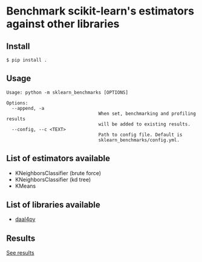 # Benchmark scikit-learn's estimators against other libraries

## Install

```
$ pip install .
```

## Usage

```
Usage: python -m sklearn_benchmarks [OPTIONS]

Options:
  --append, -a
                                  When set, benchmarking and profiling results
                                  will be added to existing results.
  --config, --c <TEXT>
                                  Path to config file. Default is
                                  sklearn_benchmarks/config.yml.
```

## List of estimators available

- KNeighborsClassifier (brute force)
- KNeighborsClassifier (kd tree)
- KMeans

## List of libraries available

- [daal4py](https://github.com/intel/scikit-learn-intelex)

## Results

[See results](https://mbatoul.github.io/sklearn_benchmarks/)
